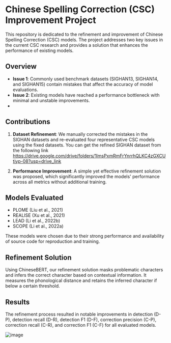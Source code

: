 
# Chinese Spelling Correction (CSC) Improvement Project

This repository is dedicated to the refinement and improvement of Chinese Spelling Correction (CSC) models. The project addresses two key issues in the current CSC research and provides a solution that enhances the performance of existing models.

## Overview

- **Issue 1**: Commonly used benchmark datasets (SIGHAN13, SIGHAN14, and SIGHAN15) contain mistakes that affect the accuracy of model evaluations.
- **Issue 2**: Existing models have reached a performance bottleneck with minimal and unstable improvements.
- 
## Contributions

1. **Dataset Refinement**: We manually corrected the mistakes in the SIGHAN datasets and re-evaluated four representative CSC models using the fixed datasets. You can get the refined SIGHAN dataset from the following link
    https://drive.google.com/drive/folders/1lmsPxmRmFrYnrrhQLKC4zGXCUtiyp-08?usp=drive_link
   
3. **Performance Improvement**: A simple yet effective refinement solution was proposed, which significantly improved the models' performance across all metrics without additional training.

## Models Evaluated

- PLOME (Liu et al., 2021)
- REALISE (Xu et al., 2021)
- LEAD (Li et al., 2022b)
- SCOPE (Li et al., 2022a)

These models were chosen due to their strong performance and availability of source code for reproduction and training.

## Refinement Solution

Using ChineseBERT, our refinement solution masks problematic characters and infers the correct character based on contextual information. It measures the phonological distance and retains the inferred character if below a certain threshold.

## Results

The refinement process resulted in notable improvements in detection (D-P), detection recall (D-R), detection F1 (D-F), correction precision (C-P), correction recall (C-R), and correction F1 (C-F) for all evaluated models.

![image](https://github.com/user-attachments/assets/019acc34-5b65-4984-b6bd-9d08e1c99e0d)
